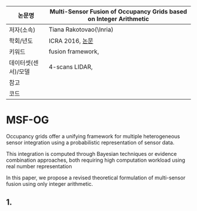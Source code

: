 
| 논문명 | Multi-Sensor Fusion of Occupancy Grids based on Integer Arithmetic |
| --- | --- |
| 저자\(소속\) | Tiana Rakotovao\(\Inria) |
| 학회/년도 | ICRA 2016, [논문](http://ieeexplore.ieee.org/document/7487330/) |
| 키워드 |fusion framework,  |
| 데이터셋(센서)/모델 | 4-scans LIDAR,  |
| 참고 | |
| 코드 | |

# MSF-OG

Occupancy grids offer a unifying framework for multiple heterogeneous sensor integration using a probabilistic representation of sensor data.

This integration is computed through Bayesian
techniques or evidence combination approaches, both requiring
high computation workload using real number representation

In this paper, we propose a revised
theoretical formulation of multi-sensor fusion using only integer arithmetic.


## 1. 
<!--stackedit_data:
eyJoaXN0b3J5IjpbLTEwNDU0OTg1NzZdfQ==
-->